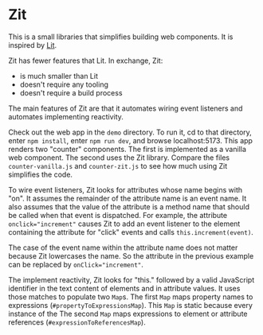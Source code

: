 # Zit

This is a small libraries that simplifies building web components.
It is inspired by [Lit](https://lit.dev).

Zit has fewer features that Lit.
In exchange, Zit:

- is much smaller than Lit
- doesn't require any tooling
- doesn't require a build process

The main features of Zit are that it
automates wiring event listeners
and automates implementing reactivity.

Check out the web app in the `demo` directory.
To run it, cd to that directory, enter `npm install`,
enter `npm run dev`, and browse localhost:5173.
This app renders two "counter" components.
The first is implemented as a vanilla web component.
The second uses the Zit library.
Compare the files `counter-vanilla.js` and `counter-zit.js`
to see how much using Zit simplifies the code.

To wire event listeners,
Zit looks for attributes whose name begins with "on".
It assumes the remainder of the attribute name is an event name.
It also assumes that the value of the attribute is a method name
that should be called when that event is dispatched.
For example, the attribute `onclick="increment"` causes Zit to
add an event listener to the element containing the attribute
for "click" events and calls `this.increment(event)`.

The case of the event name within the attribute name does not matter
because Zit lowercases the name.
So the attribute in the previous example
can be replaced by `onClick="increment"`.

The implement reactivity, Zit looks for "this."
followed by a valid JavaScript identifier in
the text content of elements and in attribute values.
It uses those matches to populate two `Map`s.
The first `Map` maps property names to expressions (`#propertyToExpressionsMap`).
This `Map` is static because every instance of the
The second `Map` maps expressions to element or attribute references
(`#expressionToReferencesMap`).
